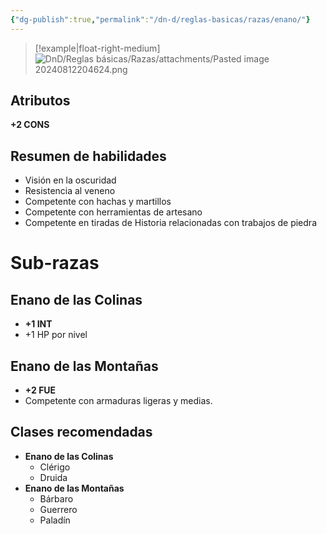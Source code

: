 ```yaml
---
{"dg-publish":true,"permalink":"/dn-d/reglas-basicas/razas/enano/"}
---
```


> [!example|float-right-medium]
> ![DnD/Reglas básicas/Razas/attachments/Pasted image 20240812204624.png](/img/user/DnD/Reglas%20b%C3%A1sicas/Razas/attachments/Pasted%20image%2020240812204624.png)

## Atributos
**+2 CONS**

## Resumen de habilidades
- Visión en la oscuridad
- Resistencia al veneno
- Competente con hachas y martillos
- Competente con herramientas de artesano
- Competente en tiradas de Historia relacionadas con trabajos de piedra

# Sub-razas
## Enano de las Colinas
- **+1 INT**
- +1 HP por nivel
## Enano de las Montañas
- **+2 FUE**
- Competente con armaduras ligeras y medias.

## Clases recomendadas

- **Enano de las Colinas**
	- Clérigo
	- Druida
- **Enano de las Montañas**
	- Bárbaro
	- Guerrero
	- Paladín